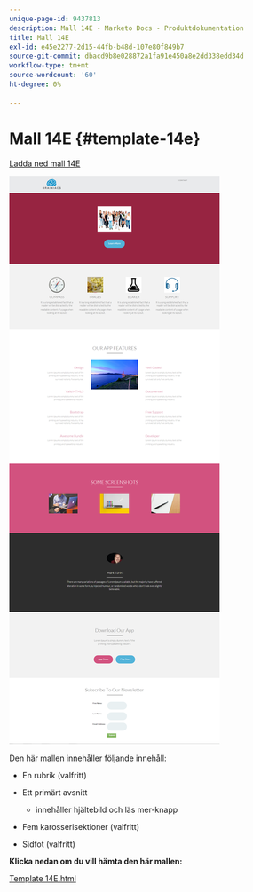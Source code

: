 ```yaml
---
unique-page-id: 9437813
description: Mall 14E - Marketo Docs - Produktdokumentation
title: Mall 14E
exl-id: e45e2277-2d15-44fb-b48d-107e80f849b7
source-git-commit: dbacd9b8e028872a1fa91e450a8e2dd338edd34d
workflow-type: tm+mt
source-wordcount: '60'
ht-degree: 0%

---
```


# Mall 14E {#template-14e}

[Ladda ned mall 14E](https://experienceleague.adobe.com/landing/marketo/lp-templates/template-14e.html)

![](assets/image2015-8-13-10-3a48-3a0.png)

Den här mallen innehåller följande innehåll:

* En rubrik (valfritt)
* Ett primärt avsnitt

   * innehåller hjältebild och läs mer-knapp

* Fem karosserisektioner (valfritt)
* Sidfot (valfritt)

**Klicka nedan om du vill hämta den här mallen:**

[Template 14E.html](https://experienceleague.adobe.com/landing/marketo/lp-templates/template-14e.html)
